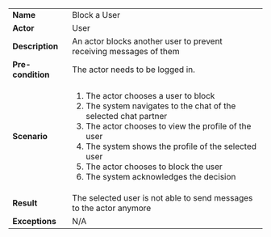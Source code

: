 <table>
    <tr>
        <td>
            <strong>Name</strong>
        </td>
        <td>
            Block a User
        </td>
    </tr>
    <tr>
        <td>
            <strong>Actor</strong>
        </td>
        <td>
            User
        </td>
    </tr>
    <tr>
        <td>
            <strong>Description</strong>            
        </td>
        <td>
            An actor blocks another user to prevent receiving messages of them
        </td>
    </tr>
    <tr>
        <td>
            <strong>Pre-condition</strong>
        </td>
        <td>
            The actor needs to be logged in.
        </td>
    </tr>
    <tr>
        <td>
            <strong>Scenario</strong>
        </td>
        <td>
            <ol>
                <li>
                    The actor chooses a user to block
                </li>
                <li>
                    The system navigates to the chat of the selected chat partner
                </li>
                <li>
                    The actor chooses to view the profile of the user
                </li>
                <li>
                    The system shows the profile of the selected user
                </li>
                <li>
                    The actor chooses to block the user
                </li>
                <li>
                    The system acknowledges the decision
                </li>
            </ol>
        </td>
    </tr>
    <tr>
        <td>
            <strong>Result</strong>
        </td>
        <td>
            The selected user is not able to send messages to the actor anymore
        </td>
    </tr>
    <tr>
        <td>
            <strong>Exceptions</strong>
        </td>
        <td>
            N/A
        </td>
    </tr>
</table>
